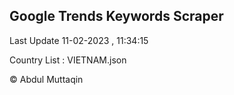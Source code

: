

## Google Trends Keywords Scraper 
 
Last Update 11-02-2023 , 11:34:15

Country List :
VIETNAM.json



© Abdul Muttaqin 
